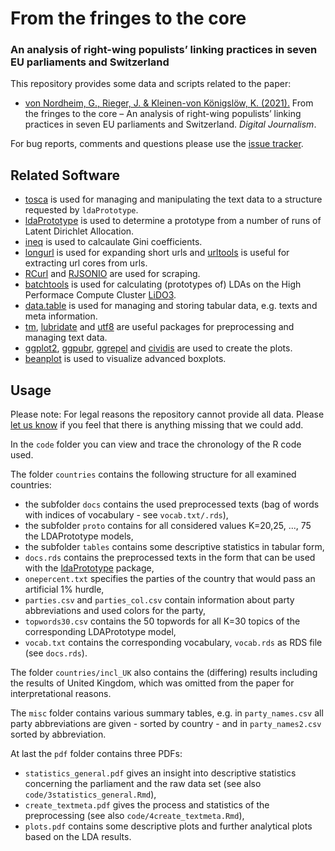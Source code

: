 # From the fringes to the core
### An analysis of right-wing populists’ linking practices in seven EU parliaments and Switzerland


This repository provides some data and scripts related to the paper:

* [von Nordheim, G., Rieger, J. & Kleinen-von Königslöw, K. (2021).](https://doi.org/10.1080/21670811.2021.1970602) From the fringes to the core – An analysis of right-wing populists’ linking practices in seven EU parliaments and Switzerland. *Digital Journalism*.

For bug reports, comments and questions please use the [issue tracker](https://github.com/JonasRieger/fringes/issues).

## Related Software
* [tosca](https://github.com/Docma-TU/tosca) is used for managing and manipulating the text data to a structure requested by ``ldaPrototype``.
* [ldaPrototype](https://github.com/JonasRieger/ldaPrototype) is used to determine a prototype from a number of runs of Latent Dirichlet Allocation.
* [ineq](https://cran.r-project.org/package=ineq) is used to calcaulate Gini coefficients.
* [longurl](https://github.com/hrbrmstr/longurl) is used for expanding short urls and [urltools](https://github.com/Ironholds/urltools) is useful for extracting url cores from urls.
* [RCurl](https://cran.r-project.org/package=RCurl) and [RJSONIO](https://cran.r-project.org/package=RJSONIO) are used for scraping.
* [batchtools](https://github.com/mllg/batchtools) is used for calculating (prototypes of) LDAs on the High Performace Compute Cluster [LiDO3](https://www.lido.tu-dortmund.de/cms/en/LiDO3/index.html).
* [data.table](https://github.com/Rdatatable/data.table) is used for managing and storing tabular data, e.g. texts and meta information.
* [tm](https://cran.r-project.org/package=tm), [lubridate](https://lubridate.tidyverse.org/) and [utf8](https://github.com/patperry/r-utf8) are useful packages for preprocessing and managing text data.
* [ggplot2](https://ggplot2.tidyverse.org/), [ggpubr](https://github.com/kassambara/ggpubr/), [ggrepel](https://github.com/slowkow/ggrepel) and [cividis](https://github.com/marcosci/cividis) are used to create the plots.
* [beanplot](https://cran.r-project.org/package=beanplot) is used to visualize advanced boxplots.

## Usage
Please note: For legal reasons the repository cannot provide all data. Please [let us know](https://github.com/JonasRieger/fringes/issues) if you feel that there is anything missing that we could add. 

In the ``code`` folder you can view and trace the chronology of the R code used.

The folder ``countries`` contains the following structure for all examined countries:
* the subfolder ``docs`` contains the used preprocessed texts (bag of words with indices of vocabulary - see ``vocab.txt/.rds``),
* the subfolder ``proto`` contains for all considered values K=20,25, ..., 75 the LDAPrototype models,
* the subfolder ``tables`` contains some descriptive statistics in tabular form,
* ``docs.rds`` contains the preprocessed texts in the form that can be used with the [ldaPrototype](https://github.com/JonasRieger/ldaPrototype) package,
* ``onepercent.txt`` specifies the parties of the country that would pass an artificial 1% hurdle,
* ``parties.csv`` and ``parties_col.csv`` contain information about party abbreviations and used colors for the party,
* ``topwords30.csv`` contains the 50 topwords for all K=30 topics of the corresponding LDAPrototype model,
* ``vocab.txt`` contains the corresponding vocabulary, ``vocab.rds`` as RDS file (see ``docs.rds``).

The folder ``countries/incl_UK`` also contains the (differing) results including the results of United Kingdom, which was omitted from the paper for interpretational reasons.

The ``misc`` folder contains various summary tables, e.g. in ``party_names.csv`` all party abbreviations are given - sorted by country - and in ``party_names2.csv`` sorted by abbreviation.

At last the ``pdf`` folder contains three PDFs:
* ``statistics_general.pdf`` gives an insight into descriptive statistics concerning the parliament and the raw data set (see also ``code/3statistics_general.Rmd``),
* ``create_textmeta.pdf`` gives the process and statistics of the preprocessing (see also ``code/4create_textmeta.Rmd``),
* ``plots.pdf`` contains some descriptive plots and further analytical plots based on the LDA results.
